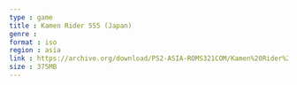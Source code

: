 ```yaml
---
type : game
title : Kamen Rider 555 (Japan)
genre : 
format : iso
region : asia
link : https://archive.org/download/PS2-ASIA-ROMS321COM/Kamen%20Rider%20555%20%28Japan%29.7z
size : 375MB
---
```

